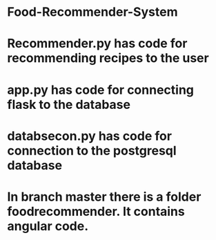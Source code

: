 # Food-Recommender-System
# Recommender.py has code for recommending recipes to the user
# app.py has code for connecting flask to the database
# databsecon.py has code for connection to the postgresql database
# In branch master there is a folder foodrecommender. It contains angular code.
